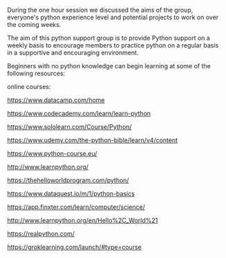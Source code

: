 During the one hour session we discussed the aims of the group, everyone's python experience level and potential projects to work on over the coming weeks. 

The aim of this python support group is to provide Python support on a weekly basis to encourage members to practice python on a regular basis in a supportive and encouraging environment. 

Beginners with no python knowledge can begin learning at some of the following resources:

online courses:

https://www.datacamp.com/home

https://www.codecademy.com/learn/learn-python

https://www.sololearn.com/Course/Python/

https://www.udemy.com/the-python-bible/learn/v4/content

https://www.python-course.eu/

http://www.learnpython.org/

https://thehelloworldprogram.com/python/

https://www.dataquest.io/m/1/python-basics

https://app.finxter.com/learn/computer/science/

http://www.learnpython.org/en/Hello%2C_World%21

https://realpython.com/

https://groklearning.com/launch/#type=course
